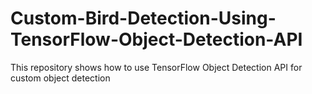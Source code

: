 # Custom-Bird-Detection-Using-TensorFlow-Object-Detection-API
This repository shows how to use TensorFlow Object Detection API for custom object detection
